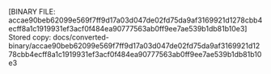[BINARY FILE: accae90beb62099e569f7ff9d17a03d047de02fd75da9af3169921d1278cbb4ecff8a1c1919931ef3acf0f484ea90777563ab0ff9ee7ae539b1db81b10e3]
Stored copy: docs/converted-binary/accae90beb62099e569f7ff9d17a03d047de02fd75da9af3169921d1278cbb4ecff8a1c1919931ef3acf0f484ea90777563ab0ff9ee7ae539b1db81b10e3

